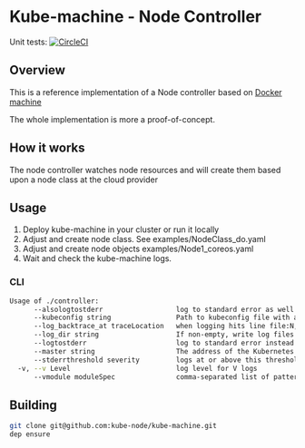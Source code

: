 # Kube-machine - Node Controller

Unit tests: [![CircleCI](https://circleci.com/gh/kube-node/kube-machine/tree/master.svg?style=svg)](https://circleci.com/gh/kube-node/kube-machine/tree/master)

## Overview

This is a reference implementation of a Node controller based on [Docker machine](https://github.com/docker/machine)

The whole implementation is more a proof-of-concept.

## How it works

The node controller watches node resources and will create them based upon a node class at the cloud provider

## Usage

1. Deploy kube-machine in your cluster or run it locally
2. Adjust and create node class. See examples/NodeClass_do.yaml
3. Adjust and create node objects examples/Node1_coreos.yaml
4. Wait and check the kube-machine logs.

### CLI
```bash
Usage of ./controller:
      --alsologtostderr                  log to standard error as well as files
      --kubeconfig string                Path to kubeconfig file with authorization and master location information.
      --log_backtrace_at traceLocation   when logging hits line file:N, emit a stack trace (default :0)
      --log_dir string                   If non-empty, write log files in this directory
      --logtostderr                      log to standard error instead of files
      --master string                    The address of the Kubernetes API server (overrides any value in kubeconfig)
      --stderrthreshold severity         logs at or above this threshold go to stderr (default 2)
  -v, --v Level                          log level for V logs
      --vmodule moduleSpec               comma-separated list of pattern=N settings for file-filtered logging
```

## Building

```bash
git clone git@github.com:kube-node/kube-machine.git
dep ensure
```
